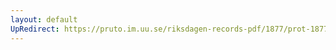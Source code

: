 ```yaml
---
layout: default
UpRedirect: https://pruto.im.uu.se/riksdagen-records-pdf/1877/prot-1877--fk--027/prot-1877--fk--027_051.pdf
---
```

